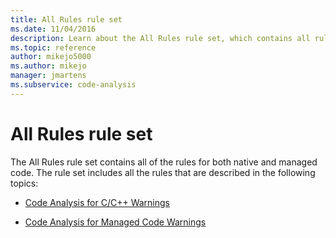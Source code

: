 ```yaml
---
title: All Rules rule set
ms.date: 11/04/2016
description: Learn about the All Rules rule set, which contains all rules for native and managed code in Visual Studio. View resources that describe rules in this set.
ms.topic: reference
author: mikejo5000
ms.author: mikejo
manager: jmartens
ms.subservice: code-analysis
---
```

# All Rules rule set

The All Rules rule set contains all of the rules for both native and managed code. The rule set includes all the rules that are described in the following topics:

- [Code Analysis for C/C++ Warnings](/cpp/code-quality/code-analysis-for-c-cpp-warnings)

- [Code Analysis for Managed Code Warnings](/dotnet/fundamentals/code-analysis/quality-rules/index)
